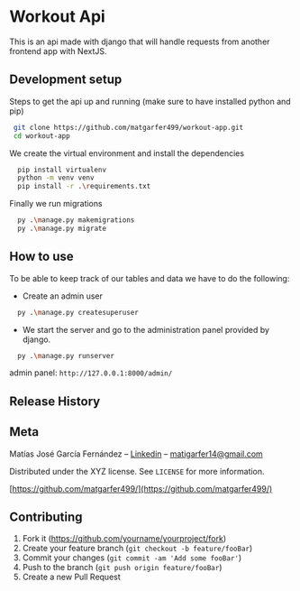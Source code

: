 # Workout Api

This is an api made with django that will handle requests from another frontend app with NextJS.

## Development setup

Steps to get the api up and running (make sure to have installed python and pip)

```sh
 git clone https://github.com/matgarfer499/workout-app.git
 cd workout-app
```
We create the virtual environment and install the dependencies
```sh
  pip install virtualenv
  python -m venv venv   
  pip install -r .\requirements.txt
```
Finally we run migrations
```sh
  py .\manage.py makemigrations
  py .\manage.py migrate
```
## How to use

To be able to keep track of our tables and data we have to do the following:
- Create an admin user
```sh
  py .\manage.py createsuperuser
```
- We start the server and go to the administration panel provided by django.
```sh
  py .\manage.py runserver
```
admin panel: `http://127.0.0.1:8000/admin/`


## Release History


## Meta

Matías José García Fernández – [Linkedin](www.linkedin.com/in/mgarfer) – matigarfer14@gmail.com

Distributed under the XYZ license. See ``LICENSE`` for more information.

[https://github.com/matgarfer499/](https://github.com/matgarfer499/)

## Contributing

1. Fork it (<https://github.com/yourname/yourproject/fork>)
2. Create your feature branch (`git checkout -b feature/fooBar`)
3. Commit your changes (`git commit -am 'Add some fooBar'`)
4. Push to the branch (`git push origin feature/fooBar`)
5. Create a new Pull Request
